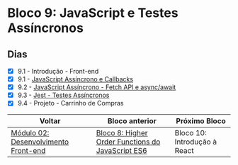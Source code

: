 # Bloco 9: JavaScript e Testes Assíncronos

## Dias

- [x] 9.1 - Introdução - Front-end
- [x] 9.1 - [JavaScript Assíncrono e Callbacks](https://github.com/miguel5g/trybe/tree/main/02-front-end/09-JavaScript%20e%20Testes%20Ass%C3%ADncronos/01-JavaScript%20Ass%C3%ADncrono%20e%20Callbacks)
- [x] 9.2 - [JavaScript Assíncrono - Fetch API e async/await](https://github.com/miguel5g/trybe/tree/main/02-front-end/09-JavaScript%20e%20Testes%20Ass%C3%ADncronos/02-JavaScript%20Ass%C3%ADncrono%20-%20Fetch%20API%20e%20async)
- [x] 9.3 - [Jest - Testes Assíncronos](https://github.com/miguel5g/trybe/tree/main/02-front-end/09-JavaScript%20e%20Testes%20Ass%C3%ADncronos/03-Jest%20-%20Testes%20Ass%C3%ADncronos)
- [x] 9.4 - Projeto - Carrinho de Compras

| Voltar                                                                                           | Bloco anterior                                                                                                                                                        | Próximo Bloco                |
| ------------------------------------------------------------------------------------------------ | --------------------------------------------------------------------------------------------------------------------------------------------------------------------- | ---------------------------- |
| [Módulo 02: Desenvolvimento Front-end](https://github.com/miguel5g/trybe/tree/main/02-front-end) | [Bloco 8: Higher Order Functions do JavaScript ES6](https://github.com/miguel5g/trybe/tree/main/01-fundamentos/08-Higher%20Order%20Functions%20do%20JavaScript%20ES6) | Bloco 10: Introdução à React |
